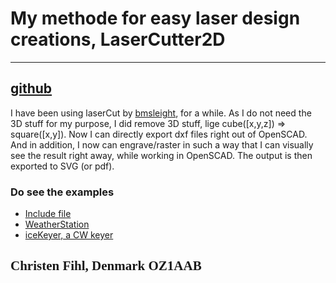 # My methode for easy laser design creations, LaserCutter2D

---
## [github](https://github.com/Fihl/LaserCutter2D)

I have been using laserCut by [bmsleight](https://github.com/bmsleight/lasercut), for a while. 
As I do not need the 3D stuff for my purpose, I did remove 3D stuff, lige cube([x,y,z]) => square([x,y]). 
Now I can directly export dxf files right out of OpenSCAD. 
And in addition, I now can engrave/raster in such a way that I can visually see the result right away, while working in OpenSCAD. The output is then exported to SVG (or pdf). 

### Do see the examples
- [Include file](https://github.com/Fihl/LaserCutter2D/Src/LaserCutter2D.scad)
- [WeatherStation](https://github.com/Fihl/LaserCutter2D/Src/WeatherStation/)
- [iceKeyer, a CW keyer](https://github.com/Fihl//LaserCutter2D/Src/iceKeyer/)

## <font face="Monotype Corsiva">Christen Fihl, Denmark  OZ1AAB</font>